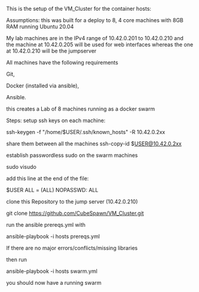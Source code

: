 This is the setup of the VM_Cluster for the container hosts:

Assumptions:
this was built for a deploy to 8, 4 core machines with 8GB RAM running Ubuntu 20.04

My lab machines are in the IPv4 range of 10.42.0.201 to 10.42.0.210
and  
the machine at 10.42.0.205 will be used for web interfaces
whereas the one at 10.42.0.210 will be the jumpserver

All machines have the following requirements

Git,

Docker (installed via ansible),

Ansible.

this creates a Lab of 8 machines running as a docker swarm

Steps:
setup ssh keys
on each machine:

ssh-keygen -f "/home/$USER/.ssh/known_hosts" -R 10.42.0.2xx

share them between all the machines
ssh-copy-id $USER@10.42.0.2xx

establish passwordless sudo on the swarm machines

sudo visudo

add this line at the end of the file:

$USER  ALL = (ALL) NOPASSWD: ALL

clone this Repository to the jump server (10.42.0.210)

git clone https://github.com/CubeSpawn/VM_Cluster.git

run the ansible prereqs.yml with

ansible-playbook -i hosts prereqs.yml

If there are no major errors/conflicts/missing libraries

then run 

ansible-playbook -i hosts swarm.yml

you should now have a running swarm


